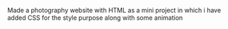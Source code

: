  Made a photography website with HTML as a mini project in
 which i have added CSS for the style purpose along with
 some animation
